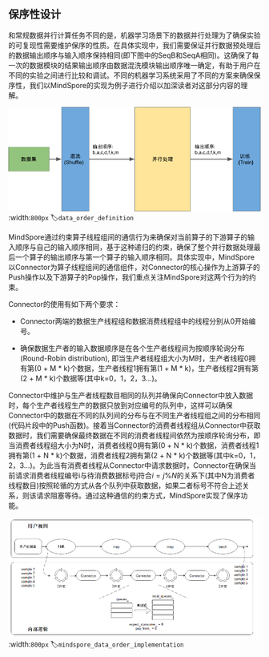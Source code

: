 ## 保序性设计

和常规数据并行计算任务不同的是，机器学习场景下的数据并行处理为了确保实验的可复现性需要维护保序的性质。在具体实现中，我们需要保证并行数据预处理后的数据输出顺序与输入顺序保持相同(即下图中的SeqB和SeqA相同)。这确保了每一次的数据模块的结果输出顺序由数据混洗模块输出顺序唯一确定，有助于用户在不同的实验之间进行比较和调试。不同的机器学习系统采用了不同的方案来确保保序性，我们以MindSpore的实现为例子进行介绍以加深读者对这部分内容的理解。

![数据的保序性——确保SeqB与SeqA相同](../img/ch07/7.4/data_ordering.png)
:width:`800px`
:label:`data_order_definition`

MindSpore通过约束算子线程组间的通信行为来确保对当前算子的下游算子的输入顺序与自己的输入顺序相同，基于这种递归的约束，确保了整个并行数据处理最后一个算子的输出顺序与第一个算子的输入顺序相同。具体实现中，MindSpore以Connector为算子线程组间的通信组件，对Connector的核心操作为上游算子的Push操作以及下游算子的Pop操作，我们重点关注MindSpore对这两个行为的约束。

Connector的使用有如下两个要求：

-   Connector两端的数据生产线程组和数据消费线程组中的线程分别从0开始编号。

-   确保数据生产者的输入数据顺序是在各个生产者线程间为按顺序轮询分布(Round-Robin distribution), 即当生产者线程组大小为M时，生产者线程0拥有第(0 + M \* k)个数据，生产者线程1拥有第(1 + M \* k)，生产者线程2拥有第(2 + M \* k)个数据等(其中k=0，1，2，3\...)。

Connector中维护与生产者线程数目相同的队列并确保向Connector中放入数据时，每个生产者线程生产的数据只放到对应编号的队列中，这样可以确保Connector中的数据在不同的队列间的分布与在不同生产者线程组之间的分布相同(代码片段中的Push函数)。接着当Connector的消费者线程组从Connector中获取数据时，我们需要确保最终数据在不同的消费者线程间依然为按顺序轮询分布，即当消费者线程组大小为N时，消费者线程0拥有第(0 + N \* k)个数据，消费者线程1拥有第(1 + N \* k)个数据，消费者线程2拥有第(2 + N \* k)个数据等(其中k=0，1，2，3\...)。为此当有消费者线程从Connector中请求数据时，Connector在确保当前请求消费者线程编号i与待消费数据标号j符合$i=j\%N$的关系下(其中N为消费者线程数目)按照轮循的方式从各个队列中获取数据，如果二者标号不符合上述关系，则该请求阻塞等待。通过这种通信的约束方式，MindSpore实现了保序功能。

![MindSpore保序性实现](../img/ch07/7.4/mindspore_data_order.jpeg)
:width:`800px`
:label:`mindspore_data_order_implementation`
